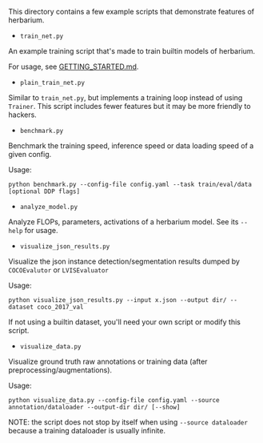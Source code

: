 
This directory contains a few example scripts that demonstrate features of herbarium.


* `train_net.py`

An example training script that's made to train builtin models of herbarium.

For usage, see [GETTING_STARTED.md](../GETTING_STARTED.md).

* `plain_train_net.py`

Similar to `train_net.py`, but implements a training loop instead of using `Trainer`.
This script includes fewer features but it may be more friendly to hackers.

* `benchmark.py`

Benchmark the training speed, inference speed or data loading speed of a given config.

Usage:
```
python benchmark.py --config-file config.yaml --task train/eval/data [optional DDP flags]
```

* `analyze_model.py`

Analyze FLOPs, parameters, activations of a herbarium model.  See its `--help` for usage.

* `visualize_json_results.py`

Visualize the json instance detection/segmentation results dumped by `COCOEvalutor` or `LVISEvaluator`

Usage:
```
python visualize_json_results.py --input x.json --output dir/ --dataset coco_2017_val
```
If not using a builtin dataset, you'll need your own script or modify this script.

* `visualize_data.py`

Visualize ground truth raw annotations or training data (after preprocessing/augmentations).

Usage:
```
python visualize_data.py --config-file config.yaml --source annotation/dataloader --output-dir dir/ [--show]
```

NOTE: the script does not stop by itself when using `--source dataloader` because a training
dataloader is usually infinite.
